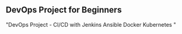 ## DevOps Project for Beginners   

"DevOps Project - CI/CD with Jenkins Ansible Docker Kubernetes "
